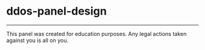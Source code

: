 # ddos-panel-design
-----------------------------

This panel was created for education purposes.
Any legal actions taken against you is all on you.
